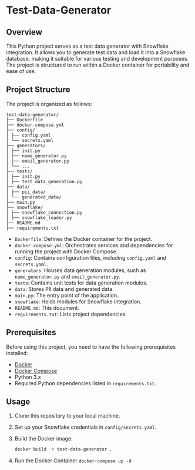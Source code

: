 # Test-Data-Generator

## Overview

This Python project serves as a test data generator with Snowflake integration. It allows you to generate test data and load it into a Snowflake database, making it suitable for various testing and development purposes. The project is structured to run within a Docker container for portability and ease of use.

## Project Structure

The project is organized as follows:
```plaintext
test-data-generator/
├── Dockerfile
├── docker-compose.yml
├── config/
│ ├── config.yaml
│ └── secrets.yaml
├── generators/
│ ├── init.py
│ ├── name_generator.py
│ ├── email_generator.py
│ └── ...
├── tests/
│ ├── init.py
│ ├── test_data_generation.py
├── data/
│ ├── pii_data/
│ └── generated_data/
├── main.py
├── snowflake/
│ ├── snowflake_connection.py
│ ├── snowflake_loader.py
├── README.md
├── requirements.txt
```

- `Dockerfile`: Defines the Docker container for the project.
- `docker-compose.yml`: Orchestrates services and dependencies for running the project with Docker Compose.
- `config`: Contains configuration files, including `config.yaml` and `secrets.yaml`.
- `generators`: Houses data generation modules, such as `name_generator.py` and `email_generator.py`.
- `tests`: Contains unit tests for data generation modules.
- `data`: Stores PII data and generated data.
- `main.py`: The entry point of the application.
- `snowflake`: Holds modules for Snowflake integration.
- `README.md`: This document.
- `requirements.txt`: Lists project dependencies.

## Prerequisites

Before using this project, you need to have the following prerequisites installed:

- [Docker](https://www.docker.com/get-started)
- [Docker Compose](https://docs.docker.com/compose/install/)
- Python 3.x
- Required Python dependencies listed in `requirements.txt`.

## Usage

1. Clone this repository to your local machine.

2. Set up your Snowflake credentials in `config/secrets.yaml`.

3. Build the Docker image:

   ```bash
   docker build -t test-data-generator . 

4. Run the Docker Container
```docker-compose up -d```
